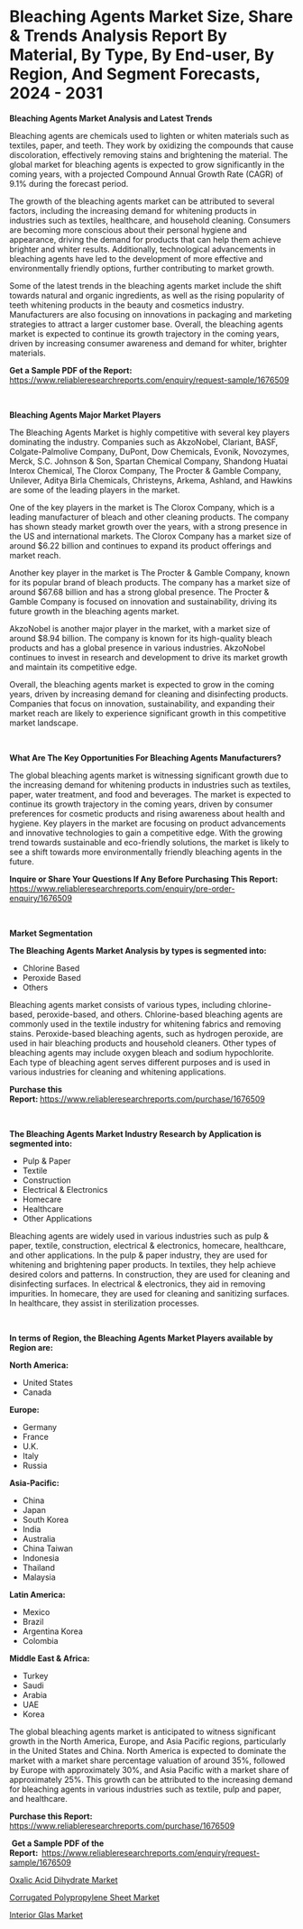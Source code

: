 <p><h1>Bleaching Agents Market Size, Share & Trends Analysis Report By Material, By Type, By End-user, By Region, And Segment Forecasts, 2024 - 2031</h1></p><p><strong>Bleaching Agents Market Analysis and Latest Trends</strong></p>
<p><p>Bleaching agents are chemicals used to lighten or whiten materials such as textiles, paper, and teeth. They work by oxidizing the compounds that cause discoloration, effectively removing stains and brightening the material. The global market for bleaching agents is expected to grow significantly in the coming years, with a projected Compound Annual Growth Rate (CAGR) of 9.1% during the forecast period.</p><p>The growth of the bleaching agents market can be attributed to several factors, including the increasing demand for whitening products in industries such as textiles, healthcare, and household cleaning. Consumers are becoming more conscious about their personal hygiene and appearance, driving the demand for products that can help them achieve brighter and whiter results. Additionally, technological advancements in bleaching agents have led to the development of more effective and environmentally friendly options, further contributing to market growth.</p><p>Some of the latest trends in the bleaching agents market include the shift towards natural and organic ingredients, as well as the rising popularity of teeth whitening products in the beauty and cosmetics industry. Manufacturers are also focusing on innovations in packaging and marketing strategies to attract a larger customer base. Overall, the bleaching agents market is expected to continue its growth trajectory in the coming years, driven by increasing consumer awareness and demand for whiter, brighter materials.</p></p>
<p><strong>Get a Sample PDF of the Report:&nbsp;</strong> <a href="https://www.reliableresearchreports.com/enquiry/request-sample/1676509">https://www.reliableresearchreports.com/enquiry/request-sample/1676509</a></p>
<p>&nbsp;</p>
<p><strong>Bleaching Agents Major Market Players</strong></p>
<p><p>The Bleaching Agents Market is highly competitive with several key players dominating the industry. Companies such as AkzoNobel, Clariant, BASF, Colgate-Palmolive Company, DuPont, Dow Chemicals, Evonik, Novozymes, Merck, S.C. Johnson & Son, Spartan Chemical Company, Shandong Huatai Interox Chemical, The Clorox Company, The Procter & Gamble Company, Unilever, Aditya Birla Chemicals, Christeyns, Arkema, Ashland, and Hawkins are some of the leading players in the market.</p><p>One of the key players in the market is The Clorox Company, which is a leading manufacturer of bleach and other cleaning products. The company has shown steady market growth over the years, with a strong presence in the US and international markets. The Clorox Company has a market size of around $6.22 billion and continues to expand its product offerings and market reach.</p><p>Another key player in the market is The Procter & Gamble Company, known for its popular brand of bleach products. The company has a market size of around $67.68 billion and has a strong global presence. The Procter & Gamble Company is focused on innovation and sustainability, driving its future growth in the bleaching agents market.</p><p>AkzoNobel is another major player in the market, with a market size of around $8.94 billion. The company is known for its high-quality bleach products and has a global presence in various industries. AkzoNobel continues to invest in research and development to drive its market growth and maintain its competitive edge.</p><p>Overall, the bleaching agents market is expected to grow in the coming years, driven by increasing demand for cleaning and disinfecting products. Companies that focus on innovation, sustainability, and expanding their market reach are likely to experience significant growth in this competitive market landscape.</p></p>
<p>&nbsp;</p>
<p><strong>What Are The Key Opportunities For Bleaching Agents Manufacturers?</strong></p>
<p><p>The global bleaching agents market is witnessing significant growth due to the increasing demand for whitening products in industries such as textiles, paper, water treatment, and food and beverages. The market is expected to continue its growth trajectory in the coming years, driven by consumer preferences for cosmetic products and rising awareness about health and hygiene. Key players in the market are focusing on product advancements and innovative technologies to gain a competitive edge. With the growing trend towards sustainable and eco-friendly solutions, the market is likely to see a shift towards more environmentally friendly bleaching agents in the future.</p></p>
<p><strong>Inquire or Share Your Questions If Any Before Purchasing This Report:</strong> <a href="https://www.reliableresearchreports.com/enquiry/pre-order-enquiry/1676509">https://www.reliableresearchreports.com/enquiry/pre-order-enquiry/1676509</a></p>
<p>&nbsp;</p>
<p><strong>Market Segmentation</strong></p>
<p><strong>The Bleaching Agents Market Analysis by types is segmented into:</strong></p>
<p><ul><li>Chlorine Based</li><li>Peroxide Based</li><li>Others</li></ul></p>
<p><p>Bleaching agents market consists of various types, including chlorine-based, peroxide-based, and others. Chlorine-based bleaching agents are commonly used in the textile industry for whitening fabrics and removing stains. Peroxide-based bleaching agents, such as hydrogen peroxide, are used in hair bleaching products and household cleaners. Other types of bleaching agents may include oxygen bleach and sodium hypochlorite. Each type of bleaching agent serves different purposes and is used in various industries for cleaning and whitening applications.</p></p>
<p><strong>Purchase this Report:&nbsp;</strong><a href="https://www.reliableresearchreports.com/purchase/1676509">https://www.reliableresearchreports.com/purchase/1676509</a></p>
<p>&nbsp;</p>
<p><strong>The Bleaching Agents Market Industry Research by Application is segmented into:</strong></p>
<p><ul><li>Pulp & Paper</li><li>Textile</li><li>Construction</li><li>Electrical & Electronics</li><li>Homecare</li><li>Healthcare</li><li>Other Applications</li></ul></p>
<p><p>Bleaching agents are widely used in various industries such as pulp & paper, textile, construction, electrical & electronics, homecare, healthcare, and other applications. In the pulp & paper industry, they are used for whitening and brightening paper products. In textiles, they help achieve desired colors and patterns. In construction, they are used for cleaning and disinfecting surfaces. In electrical & electronics, they aid in removing impurities. In homecare, they are used for cleaning and sanitizing surfaces. In healthcare, they assist in sterilization processes.</p></p>
<p>&nbsp;</p>
<p><strong>In terms of Region, the Bleaching Agents Market Players available by Region are:</strong></p>
<p>
    <p> <strong> North America: </strong>
        <ul>
            <li>United States</li>
            <li>Canada</li>
        </ul>
        </p> 
    <p> <strong> Europe: </strong>
        <ul>
            <li>Germany</li>
            <li>France</li>
            <li>U.K.</li>
            <li>Italy</li>
            <li>Russia</li>
        </ul>
        </p> 
    <p> <strong> Asia-Pacific: </strong>
        <ul>
            <li>China</li>
            <li>Japan</li>
            <li>South Korea</li>
            <li>India</li>
            <li>Australia</li>
            <li>China Taiwan</li>
            <li>Indonesia</li>
            <li>Thailand</li>
            <li>Malaysia</li>
        </ul>
        </p> 
    <p> <strong> Latin America: </strong>
        <ul>
            <li>Mexico</li>
            <li>Brazil</li>
            <li>Argentina Korea</li>
            <li>Colombia</li>
        </ul>
        </p> 
    <p> <strong> Middle East & Africa: </strong>
        <ul>
            <li>Turkey</li>
            <li>Saudi</li>
            <li>Arabia</li>
            <li>UAE</li>
            <li>Korea</li>
        </ul>
    </p>
    </p>
<p><p>The global bleaching agents market is anticipated to witness significant growth in the North America, Europe, and Asia Pacific regions, particularly in the United States and China. North America is expected to dominate the market with a market share percentage valuation of around 35%, followed by Europe with approximately 30%, and Asia Pacific with a market share of approximately 25%. This growth can be attributed to the increasing demand for bleaching agents in various industries such as textile, pulp and paper, and healthcare.</p></p>
<p><strong>Purchase this Report: </strong><a href="https://www.reliableresearchreports.com/purchase/1676509">https://www.reliableresearchreports.com/purchase/1676509</a></p>
<p>&nbsp;<strong>Get a Sample PDF of the Report:&nbsp;&nbsp;</strong><a href="https://www.reliableresearchreports.com/enquiry/request-sample/1676509">https://www.reliableresearchreports.com/enquiry/request-sample/1676509</a></p>
<p><strong></strong></p>
<p><p><a href="https://github.com/nicoletavirag/Market-Research-Report-List-2/blob/main/oxalic-acid-dihydrate-market.md">Oxalic Acid Dihydrate Market</a></p><p><a href="https://github.com/peachesmcdowel1/Market-Research-Report-List-1/blob/main/corrugated-polypropylene-sheet-market.md">Corrugated Polypropylene Sheet Market</a></p><p><a href="https://github.com/redneck06/Market-Research-Report-List-2/blob/main/interior-glas-market.md">Interior Glas Market</a></p></p>